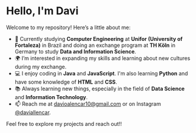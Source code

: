 # Hello, I'm Davi

Welcome to my repository! Here’s a little about me:

- 🔭 Currently studying **Computer Engineering** at **Unifor (University of Fortaleza)** in Brazil and doing an exchange program at **TH Köln** in Germany to study **Data and Information Science**.
- 🌍 I’m interested in expanding my skills and learning about new cultures during my exchange.
- 💻 I enjoy coding in **Java** and **JavaScript**. I'm also learning **Python** and have some knowledge of **HTML** and **CSS**.
- 📚 Always learning new things, especially in the field of **Data Science** and **Information Technology**.
- 📫 Reach me at [davioalencar10@gmail.com](mailto:davioalencar10@gmail.com) or on Instagram [@daviallencar](https://www.instagram.com/daviallencar).

Feel free to explore my projects and reach out!!
